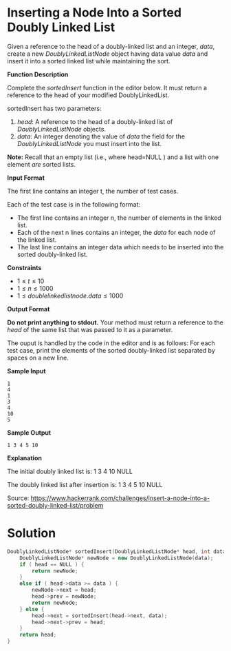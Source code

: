 # Inserting a Node Into a Sorted Doubly Linked List

Given a reference to the head of a doubly-linked list and an integer, *data*, create a new *DoublyLinkedListNode* object having data value *data* and insert it into a sorted linked list while maintaining the sort.

**Function Description**

Complete the *sortedInsert* function in the editor below. It must return a reference to the head of your modified DoublyLinkedList.

sortedInsert has two parameters:

1. *head*: A reference to the head of a doubly-linked list of *DoublyLinkedListNode* objects.
2. *data*: An integer denoting the value of *data* the field for the *DoublyLinkedListNode* you must insert into the list.

**Note:** Recall that an empty list (i.e., where head=NULL ) and a list with one element *are* sorted lists.

**Input Format**

The first line contains an integer t, the number of test cases.

Each of the test case is in the following format:

- The first line contains an integer n, the number of elements in the linked list.
- Each of the next n lines contains an integer, the *data* for each node of the linked list.
- The last line contains an integer data which needs to be inserted into the sorted doubly-linked list.

**Constraints**

- $1 \leq t \leq 10$
- $1 \leq n \leq 1000$
- $1 \leq doublelinkedlistnode.data \leq 1000$

**Output Format**

**Do not print anything to stdout.** Your method must return a reference to the *head* of the same list that was passed to it as a parameter.

The ouput is handled by the code in the editor and is as follows:
For each test case, print the elements of the sorted doubly-linked list separated by spaces on a new line.

**Sample Input**

```
1
4
1
3
4
10
5
```

**Sample Output**

```
1 3 4 5 10
```

**Explanation**

The initial doubly linked list is: 1 3 4 10 NULL

The doubly linked list after insertion is: 1 3 4 5 10 NULL

Source: https://www.hackerrank.com/challenges/insert-a-node-into-a-sorted-doubly-linked-list/problem



# Solution

```c++
DoublyLinkedListNode* sortedInsert(DoublyLinkedListNode* head, int data) {
    DoublyLinkedListNode* newNode = new DoublyLinkedListNode(data);
    if ( head == NULL ) {
        return newNode;
    }
    else if ( head->data >= data ) {
        newNode->next = head;
        head->prev = newNode;
        return newNode;
    } else {
        head->next = sortedInsert(head->next, data);
        head->next->prev = head;
    }
    return head;
}
```

